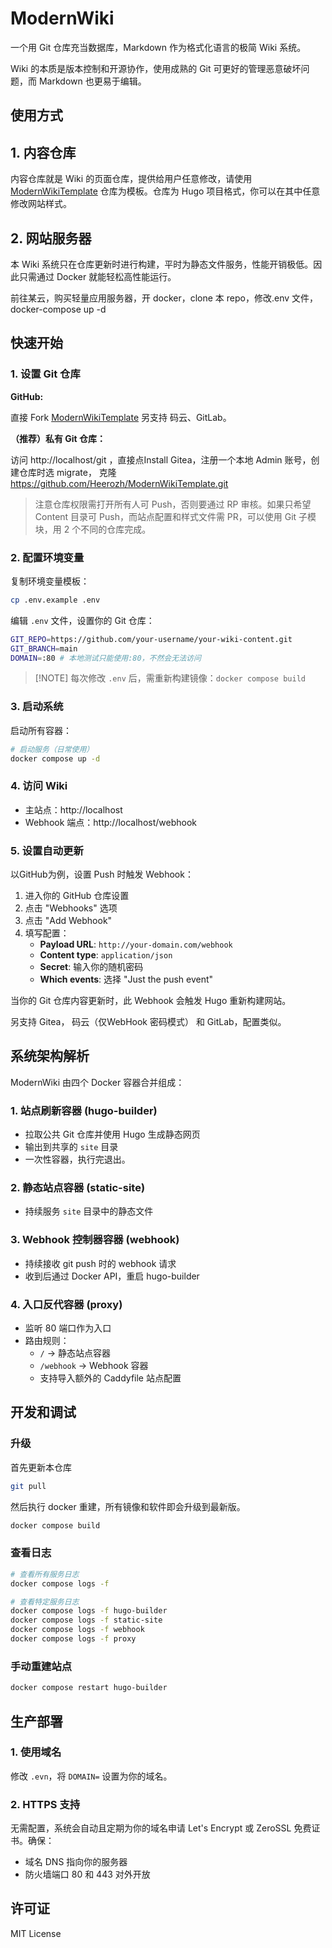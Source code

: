 # ModernWiki

一个用 Git 仓库充当数据库，Markdown 作为格式化语言的极简 Wiki 系统。

Wiki 的本质是版本控制和开源协作，使用成熟的 Git 可更好的管理恶意破坏问题，而 Markdown 也更易于编辑。

## 使用方式

## 1. 内容仓库

内容仓库就是 Wiki 的页面仓库，提供给用户任意修改，请使用 [ModernWikiTemplate](https://github.com/Heerozh/ModernWikiTemplate.git) 仓库为模板。仓库为 Hugo 项目格式，你可以在其中任意修改网站样式。


## 2. 网站服务器

本 Wiki 系统只在仓库更新时进行构建，平时为静态文件服务，性能开销极低。因此只需通过 Docker 就能轻松高性能运行。

前往某云，购买轻量应用服务器，开 docker，clone 本 repo，修改.env 文件，docker-compose up -d

## 快速开始

### 1. 设置 Git 仓库

**GitHub:**

直接 Fork [ModernWikiTemplate](https://github.com/Heerozh/ModernWikiTemplate.git)
另支持 码云、GitLab。

**（推荐）私有 Git 仓库：**

访问 http://localhost/git ，直接点Install Gitea，注册一个本地 Admin 账号，创建仓库时选 migrate，
克隆 https://github.com/Heerozh/ModernWikiTemplate.git


> 注意仓库权限需打开所有人可 Push，否则要通过 RP 审核。如果只希望 Content 目录可 Push，而站点配置和样式文件需 PR，可以使用 Git 子模块，用 2 个不同的仓库完成。

### 2. 配置环境变量

复制环境变量模板：

```bash
cp .env.example .env
```

编辑 `.env` 文件，设置你的 Git 仓库：

```bash
GIT_REPO=https://github.com/your-username/your-wiki-content.git
GIT_BRANCH=main
DOMAIN=:80 # 本地测试只能使用:80，不然会无法访问
```
> [!NOTE] 每次修改 `.env` 后，需重新构建镜像：`docker compose build`

### 3. 启动系统

启动所有容器：

```bash
# 启动服务（日常使用）
docker compose up -d
```

### 4. 访问 Wiki

- 主站点：http://localhost
- Webhook 端点：http://localhost/webhook


### 5. 设置自动更新

以GitHub为例，设置 Push 时触发 Webhook：

1. 进入你的 GitHub 仓库设置
2. 点击 "Webhooks" 选项
3. 点击 "Add Webhook"
4. 填写配置：
   - **Payload URL**: `http://your-domain.com/webhook`
   - **Content type**: `application/json`
   - **Secret**: 输入你的随机密码
   - **Which events**: 选择 "Just the push event" 

当你的 Git 仓库内容更新时，此 Webhook 会触发 Hugo 重新构建网站。

另支持 Gitea， 码云（仅WebHook 密码模式） 和 GitLab，配置类似。

## 系统架构解析

ModernWiki 由四个 Docker 容器合并组成：

### 1. 站点刷新容器 (hugo-builder)

- 拉取公共 Git 仓库并使用 Hugo 生成静态网页
- 输出到共享的 `site` 目录
- 一次性容器，执行完退出。

### 2. 静态站点容器 (static-site)

- 持续服务 `site` 目录中的静态文件

### 3. Webhook 控制器容器 (webhook)

- 持续接收 git push 时的 webhook 请求
- 收到后通过 Docker API，重启 hugo-builder

### 4. 入口反代容器 (proxy)

- 监听 80 端口作为入口
- 路由规则：
  - `/` → 静态站点容器
  - `/webhook` → Webhook 容器
  - 支持导入额外的 Caddyfile 站点配置

## 开发和调试

### 升级

首先更新本仓库
```bash
git pull
```
然后执行 docker 重建，所有镜像和软件即会升级到最新版。

```bash
docker compose build
```

### 查看日志

```bash
# 查看所有服务日志
docker compose logs -f

# 查看特定服务日志
docker compose logs -f hugo-builder
docker compose logs -f static-site
docker compose logs -f webhook
docker compose logs -f proxy
```

### 手动重建站点

```bash
docker compose restart hugo-builder
```

## 生产部署

### 1. 使用域名

修改 `.evn`，将 `DOMAIN=` 设置为你的域名。


### 2. HTTPS 支持

无需配置，系统会自动且定期为你的域名申请 Let's Encrypt 或 ZeroSSL 免费证书。确保：

- 域名 DNS 指向你的服务器
- 防火墙端口 80 和 443 对外开放


## 许可证

MIT License
